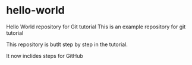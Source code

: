 # hello-world
Hello World repository for Git tutorial
This is an example repository for git tutorial

This repository is butlt step by step in the tutorial.

It now inclides steps for GitHub


